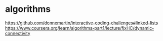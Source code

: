 # algorithms

https://github.com/donnemartin/interactive-coding-challenges#linked-lists
https://www.coursera.org/learn/algorithms-part1/lecture/fjxHC/dynamic-connectivity